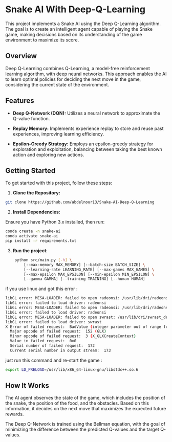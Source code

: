 # Snake AI With Deep-Q-Learning

This project implements a Snake AI using the Deep Q-Learning algorithm. The goal is to create an intelligent agent capable of playing the Snake game, making decisions based on its understanding of the game environment to maximize its score.

## Overview

Deep Q-Learning combines Q-Learning, a model-free reinforcement learning algorithm, with deep neural networks. This approach enables the AI to learn optimal policies for deciding the next move in the game, considering the current state of the environment.

## Features

- **Deep Q-Network (DQN):** Utilizes a neural network to approximate the Q-value function.

- **Replay Memory:** Implements experience replay to store and reuse past experiences, improving learning efficiency.

- **Epsilon-Greedy Strategy:** Employs an epsilon-greedy strategy for exploration and exploitation, balancing between taking the best known action and exploring new actions.

## Getting Started

To get started with this project, follow these steps:

1. **Clone the Repository:**


```bash
git clone https://github.com/abdelnour13/Snake-AI-Deep-Q-Learning
```

2. **Install Dependencies:**


Ensure you have Python 3.x installed, then run:

```bash
conda create -n snake-ai
conda activate snake-ai
pip install -r requirements.txt
```

3. **Run the project**:

```bash
    python src/main.py [-h] \
        [--max-memory MAX_MEMORY] [--batch-size BATCH_SIZE] \
        [--learning-rate LEARNING_RATE] [--max-games MAX_GAMES] \
        [--max-epsilon MAX_EPSILON] [--min-epsilon MIN_EPSILON] \
        [--gamma GAMMA] [--training TRAINING] [--human HUMAN]
```

if you use linux and got this error : 

```bash
libGL error: MESA-LOADER: failed to open radeonsi: /usr/lib/dri/radeonsi_dri.so: cannot open shared object file: No such file or directory (search paths /usr/lib/x86_64-linux-gnu/dri:\$${ORIGIN}/dri:/usr/lib/dri, suffix _dri)
libGL error: failed to load driver: radeonsi
libGL error: MESA-LOADER: failed to open radeonsi: /usr/lib/dri/radeonsi_dri.so: cannot open shared object file: No such file or directory (search paths /usr/lib/x86_64-linux-gnu/dri:\$${ORIGIN}/dri:/usr/lib/dri, suffix _dri)
libGL error: failed to load driver: radeonsi
libGL error: MESA-LOADER: failed to open swrast: /usr/lib/dri/swrast_dri.so: cannot open shared object file: No such file or directory (search paths /usr/lib/x86_64-linux-gnu/dri:\$${ORIGIN}/dri:/usr/lib/dri, suffix _dri)
libGL error: failed to load driver: swrast
X Error of failed request:  BadValue (integer parameter out of range for operation)
  Major opcode of failed request:  152 (GLX)
  Minor opcode of failed request:  3 (X_GLXCreateContext)
  Value in failed request:  0x0
  Serial number of failed request:  172
  Current serial number in output stream:  173
```

just run this command and re-start the game : 

```bash
export LD_PRELOAD=/usr/lib/x86_64-linux-gnu/libstdc++.so.6
```

## How It Works

The AI agent observes the state of the game, which includes the position of the snake, the position of the food, and the obstacles. Based on this information, it decides on the next move that maximizes the expected future rewards.

The Deep Q-Network is trained using the Bellman equation, with the goal of minimizing the difference between the predicted Q-values and the target Q-values.